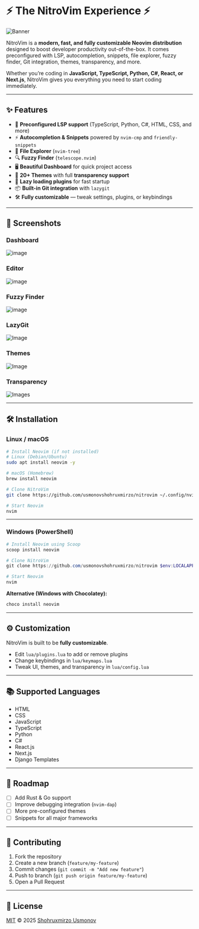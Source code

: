 # ⚡ The NitroVim Experience ⚡

![Banner](https://github.com/user-attachments/assets/60141194-0f2b-4be2-bd62-638bed75ee52)

NitroVim is a **modern, fast, and fully customizable Neovim distribution** designed to boost developer productivity out-of-the-box. It comes preconfigured with LSP, autocompletion, snippets, file explorer, fuzzy finder, Git integration, themes, transparency, and more.

Whether you’re coding in **JavaScript, TypeScript, Python, C#, React, or Next.js**, NitroVim gives you everything you need to start coding immediately.

---

## ✨ Features

* 🚀 **Preconfigured LSP support** (TypeScript, Python, C#, HTML, CSS, and more)
* ⚡ **Autocompletion & Snippets** powered by `nvim-cmp` and `friendly-snippets`
* 🧭 **File Explorer** (`nvim-tree`)
* 🔍 **Fuzzy Finder** (`telescope.nvim`)
* 🖥️ **Beautiful Dashboard** for quick project access
* 🎨 **20+ Themes** with full **transparency support**
* 🔧 **Lazy loading plugins** for fast startup
* 📦 **Built-in Git integration** with `lazygit`
* 🛠️ **Fully customizable** — tweak settings, plugins, or keybindings

---

## 📸 Screenshots

### Dashboard

![image](https://github.com/user-attachments/assets/a6e0dcf7-fbf1-4496-aa72-603f6c7e6b98)

### Editor

![image](https://github.com/user-attachments/assets/f4c4ed07-f7fc-48c5-9911-0700bf031d35)

### Fuzzy Finder

![image](https://github.com/user-attachments/assets/312223ad-0db6-4c60-9d2a-67fc644058a1)

### LazyGit

![Image](https://github.com/user-attachments/assets/dafd0803-2a79-4b18-b4c3-ccfa646cf3d4)

### Themes

![Image](https://github.com/user-attachments/assets/9f20dc47-d0e9-4c62-ae69-0668fc43010b)

### Transparency

![Images](https://github.com/user-attachments/assets/150523c7-4978-435e-baee-97b034da0b1d)

---

## 🛠️ Installation

### Linux / macOS

```bash
# Install Neovim (if not installed)
# Linux (Debian/Ubuntu)
sudo apt install neovim -y  

# macOS (Homebrew)
brew install neovim  

# Clone NitroVim
git clone https://github.com/usmonovshohruxmirzo/nitrovim ~/.config/nvim  

# Start Neovim
nvim
```

---

### Windows (PowerShell)

```powershell
# Install Neovim using Scoop
scoop install neovim

# Clone NitroVim
git clone https://github.com/usmonovshohruxmirzo/nitrovim $env:LOCALAPPDATA\nvim

# Start Neovim
nvim
```

**Alternative (Windows with Chocolatey):**

```powershell
choco install neovim
```

---

## ⚙️ Customization

NitroVim is built to be **fully customizable**.

* Edit `lua/plugins.lua` to add or remove plugins
* Change keybindings in `lua/keymaps.lua`
* Tweak UI, themes, and transparency in `lua/config.lua`

---

## 📚 Supported Languages

* HTML
* CSS
* JavaScript
* TypeScript
* Python
* C#
* React.js
* Next.js
* Django Templates

---

## 🚀 Roadmap

* [ ] Add Rust & Go support
* [ ] Improve debugging integration (`nvim-dap`)
* [ ] More pre-configured themes
* [ ] Snippets for all major frameworks

---

## 🤝 Contributing

1. Fork the repository
2. Create a new branch (`feature/my-feature`)
3. Commit changes (`git commit -m "Add new feature"`)
4. Push to branch (`git push origin feature/my-feature`)
5. Open a Pull Request

---

## 📜 License

[MIT](LICENSE) © 2025 [Shohruxmirzo Usmonov](https://github.com/usmonovshohruxmirzo)
